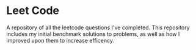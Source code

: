 # Leet Code 
A repository of all the leetcode questions I've completed. 
This repository includes my initial benchmark solutions to problems, as well as how I improved upon them to increase efficency. 
